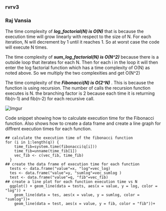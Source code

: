 ### rvrv3
### Raj Vansia 

The time complexity of ***log_factorial(N) is O(N)*** that is because the execution time will grow linearly with respect to the size of N. For each iteration, N will decrement by 1 until it reaches 1. So at worst case the code will execute N times.

The time complexity of ***sum_log_factorial(N) is  O(N^2)*** because there is a outside loop that iterates  for each N. Then for each i in the loop it will then enter the log factorial function which has a time complexity of O(N) as noted above. So we multiply the two complexities and get O(N^2) 

The time complexity of the ***Fibonacci(N) is O(2^N)*** . This is because the function is using recursion. The number of calls the recursion function executes is N. the branching factor is 2 because each time it is returning  fib(n-1) and fib(n-2) for each recursive call. 


![Imgur](https://i.imgur.com/P7Szd39.png)

Code snippet showing how to calculate execution time for the Fibonacci function. Also shows how to create a data frame and create a line graph for diffrent execution times for each function.
```
## calculate the execution time of the fibonacci function 
for (i in 1:length(q)) {  
    time_fib=system.time(fibonacci(q[i]))
    time_fib=unname(time_fib[1])
    vec_fib <- c(vec_fib, time_fib) 
  }
## create the data frame of execution time for each function 
  tests <- data.frame("value"=x, "log"=vec_log)
  tes <- data.frame("value"=y, "sumlog"=vec_sumlog )
  test <- data.frame("value"=q, "fib"=vec_fib)
## create a line plot for each function execution time vs N  
  ggplot() + geom_line(data = tests, aes(x = value, y = log, color = "log")) +
    geom_line(data = tes, aes(x = value, y = sumlog, color = "sumlog"))+
    geom_line(data = test, aes(x = value, y = fib, color = "fib"))+

```
